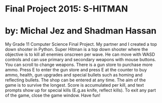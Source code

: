# Final Project 2015: S-HITMAN
# by: Michal Jez and Shadman Hassan

My Grade 11 Computer Science Final Project. My partner and I created a top down shooter in Python. Super Hitman is a top down shooter 
where the objective is to kill all enemies onscreen per wave. He can move with WASD controls and can use primary and secondary weapons
with mouse buttons. You can scroll to change weapons. There is a gun store to purchase more ammo. Press E to enter
the gun store and press E at the counter to buy ammo, health, gun upgrades and special bullets
such as homing and reflecting bullets. The shop can be entered at any time. The aim of the game is
to survive the longest. Score is accumulated per kill, and text prompts show up for special kills (E.g.as knife,
reflect kills). To exit any part of the game, close the game window. Have fun!
